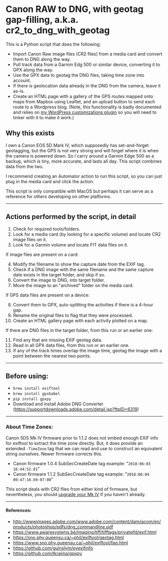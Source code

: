# Canon RAW to DNG, with geotag gap-filling, a.k.a. cr2_to_dng_with_geotag

This is a Python script that does the following:

* Import Canon Raw image files (CR2 files) from a media card and convert them to DNG along the way.
* Pull track data from a Garmin Edg 500 or similar device, converting it to GPX along the way.
* Use the GPX data to geotag the DNG files, taking time zone into account.
* If there is geolocation data already in the DNG from the camera, leave it as-is.
* Create an HTML page with a gallery of the GPS routes mapped onto maps from Mapbox using Leaflet, and an upload button to send each route to a Wordpress blog.  (Note, this functionality is badly documented and relies on [my WordPress customizations plugin](https://github.com/GBirkel/ptws_wordpress_customizations) so you will need to tinker with it to make it work.)

## Why this exists

I own a Canon EOS 5D Mark IV, which supposedly has set-and-forget geotagging, but the GPS is not very strong and will forget where it is when the camera is powered down.  So I carry around a Garmin Edge 500 as a backup, which is tiny, more accurate, and lasts all day.  This script combines data from the two.

I recommend creating an Automator action to run this script, so you can just plug in the media card and click the action.

This script is only compatible with MacOS but perhaps it can serve as a reference for others developing on other platforms.

***

## Actions performed by the script, in detail

1. Check for required tools/folders.
2. Look for a media card (by looking for a specific volume) and locate CR2 image files on it.
3. Look for a Garmin volume and locate FIT data files on it.

If image files are present on a card:

4. Modify the filename to show the capture date from the EXIF tag.
5. Check if a DNG image with the same filename and the same capture date exists in the target folder, and skip if so.
6. Convert the image to DNG, into target folder.
7. Move the image to an "archived" folder on the media card.

If GPS data files are present on a device:

8. Convert them to GPX, auto-splitting the activities if there is a 4-hour gap.
9. Rename the original files to flag that they were processed.
10. Create an HTML gallery page with each activity plotted on a map.

If there are DNG files in the target folder, from this run or an earlier one:

11. Find any that are missing EXIF geotag data.
12. Read in all GPX data files, from this run or an earlier one.
13. If any of the track times overlap the image time, geotag the image with a point between the nearest two points.

***

## Before using:

* `brew install exiftool`
* `brew install gpsbabel`
* `pip install gpxpy`
* Download and install Adobe DNG Converter (https://supportdownloads.adobe.com/detail.jsp?ftpID=6319)

***

### About Time Zones:

Canon 5DS Mk IV firmware prior to 1.1.2 does not embed enough EXIF info for exiftool to extract the time zone directly.  But, it does provide an extended `-TimeZone` tag that we can read and use to construct an equivalent string ourselves.  Newer firmware corrects this.

* Canon firmware 1.0.4 SubSecCreateDate tag example: "`2018:06:03 16:44:52.81`"
* Canon firmware 1.1.2 SubSecCreateDate tag example: "`2018:06:04 00:47:16.69-07:00`"

This script deals with CR2 files from either kind of firmware, but nevertheless, you should [upgrade your Mk IV](https://www.usa.canon.com/internet/portal/us/home/support/details/cameras/dslr/eos-5d-mark-iv?subtab=downloads-firmware) if you haven't already.

***

#### References:

* http://wwwimages.adobe.com/www.adobe.com/content/dam/acom/en/products/photoshop/pdfs/dng_commandline.pdf
* https://www.awaresystems.be/imaging/tiff/tifftags/privateifd/exif.html
* https://sno.phy.queensu.ca/~phil/exiftool/geotag.html
* https://www.sno.phy.queensu.ca/~phil/exiftool/faq.html
* https://github.com/guinslym/pyexifinfo
* https://github.com/tkrajina/gpxpy
